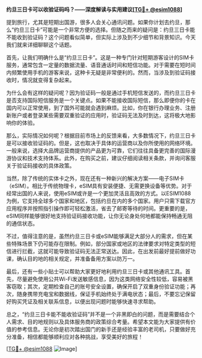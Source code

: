 **约旦三日卡可以收验证码吗？——深度解读与实用建议[[TG💪+ @esim1088](https://t.me/s/esim1088)]**

提到旅行，尤其是短期出国游，很多人会关心通讯问题。如果你计划去约旦，那么“约旦三日卡”可能是一个非常方便的选择。但随之而来的疑问是：约旦三日卡能不能收到验证码？这个问题看似简单，但实际上涉及到不少细节和背景知识。今天我们就来详细聊聊这个话题。

首先，让我们明确什么是“约旦三日卡”。这是一种专门针对短期游客设计的SIM卡服务，通常包含一定量的数据流量、语音通话时间和短信功能。对于需要在短时间内频繁使用手机的游客来说，这种卡无疑是非常便利的。然而，当涉及到验证码接收时，情况就变得复杂起来。

为什么会有这样的疑问呢？因为验证码一般是通过手机短信发送的，而约旦三日卡是否支持国际短信服务是一个关键点。如果不能接收国际短信，那么即便你的卡在国内可以正常使用，到了国外可能就会遇到麻烦。比如，你在银行办理业务、注册新账户或者登录某些需要双重验证的应用时，验证码无法及时到达，这将极大地影响你的体验。

那么，实际情况如何呢？根据目前市场上的反馈来看，大多数情况下，约旦三日卡是可以接收验证码的。但是，这也取决于具体的运营商以及你所使用的网络环境。一般来说，选择大品牌运营商提供的产品更为可靠，它们往往具备更完善的国际漫游协议和技术支持体系。此外，在购买之前，建议仔细阅读相关条款，并询问客服关于验证码接收的具体政策。

当然，除了传统的实体卡之外，现在还有一种新兴的解决方案——电子SIM卡（eSIM）。相比于传统物理卡，eSIM具有安装便捷、无需更换设备等优势。对于经常出国的人来说，使用eSIM或许是一个更加灵活且高效的方式。以ESIM1088为例，它支持全球多个国家和地区，包括约旦在内的多个国家。用户只需下载官方应用程序并按照指引操作即可轻松激活，省去了邮寄等待的时间。更重要的是，eSIM同样能够很好地支持验证码接收功能，让你无论身处何地都能保持畅通无阻的通信状态。

不过，值得注意的是，虽然约旦三日卡或eSIM能够满足大部分人的需求，但在某些特殊场景下仍可能存在限制。例如，部分国家或地区的法律要求对特定类型的短信进行拦截，这就可能导致验证码无法正常送达。因此，在出发前最好提前做好功课，确认目的地的相关规定，并准备备用方案以防万一。

最后，还有一些小贴士可以帮助大家更好地利用约旦三日卡或其他通讯工具。首先，尽量避免使用公共Wi-Fi发送敏感信息，因为这类网络安全性较低，容易被黑客窃取；其次，定期检查自己的账号安全设置，确保开启了双重身份验证功能；再次，随身携带充电宝和数据线，保证手机始终处于满电状态；最后，不要忘记保留好购买凭证及相关联系信息，以便出现问题时能够快速寻求帮助。

总之，“约旦三日卡能不能收验证码”并不是一个非黑即白的问题，而是需要结合个人需求、目的地规则以及具体服务商的政策综合考量。希望本文能为大家提供有价值的参考信息。无论你是初次踏出国门的新手还是经验丰富的老司机，只要做好充分准备，相信都能够顺利应对各种挑战，享受美好的旅程！

[[TG💪+ @esim1088](https://t.me/s/esim1088) ![Image](https://i.postimg.cc/4NQfJmqS/Snipaste-2025-05-13-00-14-12.png)]